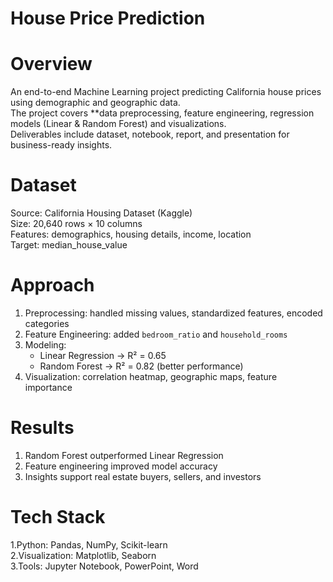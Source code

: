 # House Price Prediction

# Overview
An end-to-end Machine Learning project predicting California house prices using demographic and geographic data.  
The project covers **data preprocessing, feature engineering, regression models (Linear & Random Forest) and visualizations.  
Deliverables include dataset, notebook, report, and presentation for business-ready insights.

# Dataset
Source: California Housing Dataset (Kaggle)  
Size: 20,640 rows × 10 columns  
Features: demographics, housing details, income, location  
Target: median_house_value  

# Approach
1. Preprocessing: handled missing values, standardized features, encoded categories  
2. Feature Engineering: added `bedroom_ratio` and `household_rooms`  
3. Modeling:
   - Linear Regression → R² = 0.65  
   - Random Forest → R² = 0.82 (better performance)  
4. Visualization: correlation heatmap, geographic maps, feature importance  

# Results
1. Random Forest outperformed Linear Regression  
2. Feature engineering improved model accuracy  
3. Insights support real estate buyers, sellers, and investors  

# Tech Stack
1.Python: Pandas, NumPy, Scikit-learn  
2.Visualization: Matplotlib, Seaborn  
3.Tools: Jupyter Notebook, PowerPoint, Word  
